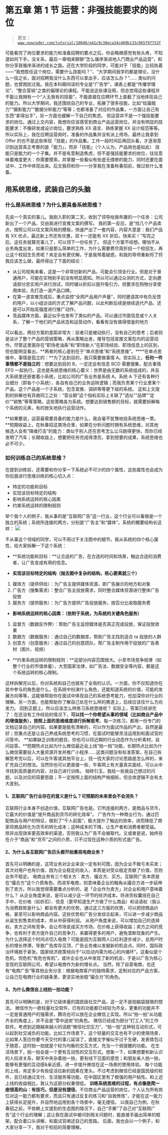 # 第五章 第 1 节 运营：非强技能要求的岗位

> 原文：[`www.nowcoder.com/tutorial/10040/e41c9c30eca34c409b133c965f97753f`](https://www.nowcoder.com/tutorial/10040/e41c9c30eca34c409b133c965f97753f)

可能看完了岗位要求的能力和准备招聘的要点之后，你会略微感觉有些头疼，不知道如何下手。没关系，最后一章咱来聊聊“怎么循序渐进地入门商业产品运营”，和你分享我循序渐进的成长之路。还在大学阶段的同学，可能对于「技能」比较执着——“我想胜任这个岗位，需要什么技能吗？”、“大学期间我学的都是理论，没什么一技之长，面对招聘我没什么东西可以拿出手，应该怎么办？”……
类似的问题，也曾困扰过我。我在本科期间读的专业是“广告学”，课表上都是“传播学理论”、“整合营销”之类的偏理论的课程。不能说这些课没用，但总觉得这些课程并不能让我拥有一个“人无我有的技能”，不能直接在应聘环节上直截了当地体现自己的能力。所以大学期间，我还围绕自己的专业，拓展了很多技能，比如“绘画能力”“摄影能力”“数据分析能力”等等；也都准备了对应的作品集，一方面让自己有东西“拿得出手”，另一方面也缓解一下自己的焦虑。
但运营并不是一个强技能要求的岗位。通过上文内容，我想你应该感受到商业产品运营岗位，并没有明显的技能要求：不像研发或设计岗位，要求熟练 XX 语言、熟练掌握 XX 设计规范等等。所以实际上，我在应聘运营岗时，准备的作品集并没有派上用场，最终让我拿到 Offer 的也不是这些体现「技能」的作品集。工作一段时间后再回头看，才逐渐意识到运营真正考察的是「能力」，而非「技能」（个人认为，产品岗也是如此）
技能只是能力的一个子集。并不是有意制造焦虑，但不是强技能要求的岗位，往往意味着难度更大：你需要摸索，并掌握一些看似有些虚无缥缈的能力，同时还要在面试中、工作中体现出来。后文我将和你一一分享我在准备秋春招前，做过些什么准备。

## 用系统思维，武装自己的头脑

### 什么是系统思维？为什么要具备系统思维？

先说一个真实的事儿。我刚入职的第二天，收到了领导给我布置的一个任务：公司新出了一个产品，交由我进行宣推文案的撰写。
我的第一反应，是“找几个产品卖点，按照公司以往文案风格的模板，快速产出了一套内容，内容大意是：我们产品有 XX 优点，最近新上市还有优惠，双十一还能有 XX 折扣，快来买！”写完之后，这任务就算完事儿了，可以领下一份任务了。
但这个方案不经想。哪怕不从业务角度出发，如果只是那么简单的工作，为什么需要费尽周折招一个校招生，再让这个校招生负责呢？肯定会有更优解。于是我带着疑惑，和我的导师重新捋了捋我应该怎么做，最终得出了下面的结论：

*   从公司视角来看，这是一个非常创新的产品，可能会引领全行业。但是对于普通用户，可能在实物到手前没有明显感知。所以可以通过众测的方式，定向邀请部分忠实用户进行测试，同时辅以折扣以提升吸引力，但要求在购物分享使用体验，先打造一波产品口碑。
*   在第一波宣推完成后，重点监控“全网产品用户声量”，同时邀请其中有负反馈的用户，以小组访谈的方式了解产品问题，以此判断后续是继续迭代产品、还是可以开始高强度进行推广动作。
*   竞品媒体方面，最近似乎也发布了类似的产品。可以通过市面信息或个人关系，了解一下他们的产品状态和运营动作，看看有没有值得借鉴的地方

可以看出，两份方案的差距非常大：前者只是被动执行，没有自己的思考；后者则是设计了整个产品的营销策略，再从策略出发，推导包括宣推文案在内的运营动作。尽管这里面存在“职场老油条”和“职场新人”在职场经验、职场信息上的区别，但也能明显看出，**两者的核心差别在于“单点思维”和“系统思维”。****在单点思维中，事情是孤立的：**为了达到目的，我只需要做事情 A。但实际上，**任何一件事情都不是独立的**：想要达到目的 B，一定还会有信息 BCD 需要搜集，配合事情 EFG 一起执行。这也是系统思维的核心要义：世界是由无数的系统组成的，并且大系统里还嵌套着小系统，比如公司的广告业务是系统 A，系统 A 下还有各种行业细分（即各个小系统），各自有自己的业务运转逻辑；而我负责某个行业里某个产品，这个产品是一个子系统，包含宣推、调研等等更下级的系统。
这和上文提到的拆解也有异曲同工之处：“营业额”这个指标实际上关联了“选址”“品牌”“定价”“销售”等等策略，这些策略各为系统。想要达到销售额的目标，就需要拆解每个系统的元素，有的放矢地执行运营动作。

**如果要说，运营最需要具备的能力是什么，我会毫不犹豫地投系统思维一票。**短期收益上，在秋春招这类场合里，如果在分析问题时拥有系统思维，对其他候选人会有“降维打击”的能力：类似于别人还在思考怎么让马跑得更快，而你已经发明了汽车；长期收益上，想要把任务完成得漂亮，拿到想要的成果，系统思维也必不可少。

### 如何训练自己的系统思维？

在提到训练前，还需要和你分享一下系统必不可少的四个属性，这些属性也会成为你后面进行思维训练的核心切入点：

*   特定的功能和目标
*   实现该目标特定的结构
*   影响系统运转的核心因素
*   约束系统运转的限制规则

举个我个人的例子，我从事的是“互联网广告”这一行业，这个行业可以看做是一个独立的系统；系统所连接的两方，分别是“广告主”和“媒体”。系统的概要结构长这样：
![](img/2255a7c178afc326c58514f55de1a7fb.png)

不从事这个领域的同学，可以不用过于关注图中的细节。我从系统的四个核心属性，给大家拆解一下这个系统：

*   **系统功能和目标：**让合适的广告，在合适的时间和场景，触达合适的消费者，让广告变成有用的信息。

*   **实现该目标特定的结构（抛去图中复杂的结构，核心要素就三个）**

1.  媒体方（提供供给）：为广告主提供媒体资源，即广告展示的地方和对象
2.  广告方（搜集需求）：整合广告主投放需求，同时整合媒体资源进行整体广告投放
3.  服务方（提供服务）：为广告方提供广告投放服务，按百分比收取服务费

*   **影响系统运转的核心因素：（依附于系统，为系统的关键角色服务）**

1.  监督方（数据反作弊）：帮助广告主监控媒体是否真正完成投放，保证投放效果
2.  数据方（数据服务）：通过自己的数据库，帮助广告主找到适合 ta 投放的人群
3.  创意方（创意服务）：通过自己的创意团队，帮广告主制作用于投放的广告素材（图片、视频）

*   **约束系统运转的限制规则：**这部分内容范围很大。小至市场竞争规律（如整个行业的市值体量），大至国家法律，如广告法、数据安全等内容，都是这个系统运转的核心限制。

这样拆解完以后，你对系统和自己也就有了全局的认识。一方面，你不仅知道你在其中参与的角色是什么，在系统中扮演什么角色，还能知道系统的价值，可能的发展方向等等，这能够帮助你在面试中体现自己的系统思考能力，也加深你对行业的理解。另一方面，也能帮助你了解自己处在什么样的赛道上，后续应该往什么方向发力。
回到正题上，所以应该怎么样练习系统思维呢？
实际上，答案已经讲完了：在还没有工作经验的情况下，**可以找一个你希望从事的领域（比如商业产品中的增值服务），按照上面的思维维度进行拆解思考**。每一次练习，都用一份专门的文档记录自己的内容。如果要是能有清晰的，可以作为面试作品的产出，自然是最好；但重点还是让自己养成系统思考的习惯，在面试时能够灵活运用到和面试官的问答中。
**如果缺乏训练的题目，你也可以将近期的行业动态作为分析素材，自问自答。**短期热点比如为什么微信最近会上线“拍一拍”功能，长期热点比如为什么微信需要投入大量资源开发并推广小程序……这类问题没有标准答案，在自己拆解思考完以后，可以在牛客或其他平台上，找一找大家的讨论思路是怎么样的，来扩充自己的想法。当然你也可以更直接一些，牛客网上有大量真实面经，可以从中寻找到高质量的内容，对自己进行训练。
抛砖引玉，我给一些我自己想过的问题，以及对应的简要思路；不一定按照上面的结构严格细拆，但总体逻辑不会有太大差别。

#### 1、互联网广告行业存在的意义是什么？可预期的未来里会不会消失？

互联网行业本身不创造价值，互联网广告也是。它所连接的两方，是商品与货币，它最大的价值是“提升商品到货币的转化效率”。
广告作为一种商业行为，通过匹配商品与用户的特征，做到了“千人前面”，极大提升了触达的效率，进而降低了商家将商品转化为货币的转化成本；这种成本的下降，让生产者和消费者都受益。
除非出现效率更高效率的渠道，否则我认为广告不会被取代。又或者是说，始终存在介于“商品”和“货币”之间的介质，只不过现在这种介质的形式是广告。

#### 2、为什么各互联网广告巨头都开始重视电商业务？

首先可以明确的是，这项业务对企业来说一定有利可图，因为企业不做亏本买卖；其次对用户也有价值，因为企业稳定的收入，本质是对受众稳定贡献了价值，否则业务不稳定。
电商业务有三个相关方：卖方、撮合方、买方。互联网广告本质是在“撮合方”这个介质角色，而进军电商，则意味着企业的触角从撮合方进一步延伸到了卖方。所以我觉得需要重点分析的，是「企业作为卖方」对企业和用户意味着什么？
从企业角度来说，是可以减少这一环节的经济成本。将进货权囊括在自己手中，在价格（如折扣）、信息（更早知道生产方做了什么商品）和话语权（我认为消费趋势是什么）都会有更大的优势。通过这三方面的优势，可以把控商品价格，甚至可以影响商品内容。这些优势和广告分发综合起来，可以进一步减少商品从诞生到售卖的成本，并从中获得利润。
从用户角度来说，可以增加自己的选择权。卖方之间有竞争，会让市场变成买方市场，在价格上获得收益；卖方之间的竞争，也有利于卖方提升自己的竞争力，来赢得更多的用户，避免垄断现象的产生。
为什么选择这个时间点切入电商？可能是因为互联网人口红利逐步减少，总用户时长的增长停滞，导致广告库存见顶，广告业务难以发掘新的机会点。同时，国际政治环境趋于紧张，国家经济政策倾向于“以拉动内需为核心的内循环”。这看似是个危机，但危机“有危也有机”，或许企业也从中发现了新的机会，于是以广告为核心变现的互联网公司，希望以电商作为新的增长点。
当然，除了自营电商，也还有“电商广告”等其他业务分支：根据电商客户的独特需求，定制对应的产品方案，让自己在电商行业的链条里，更坚实地坐稳“撮合方”的角色。

#### 3、为什么微信会上线拍一拍功能？

首先可以明确的是，对于亿级体量的国民级社交产品，这一定不是拍脑袋就做的想法。
微信作为一款轻量社交软件，已有的功能都已经较为齐全，更重的功能并不一定是普通用户的强需求，腾讯也可以放在企业微信上实现。所以“拍一拍”从功能齐全的角度上，并不会是“雪中送炭”的角色。
微信已经成为部分“打工人”的工作软件。考虑到近期越来越火的话题“微信社交压力”，“拍一拍”这种轻互动形式，可以起到社交减负的功能。比如工作场景下，这个轻量的交互也有不少的使用场景，比如某人答应你要今天交付的事儿延误了，直接文字催似乎过于生硬，发表情包过于随意，这时拍一拍就是个较为均衡的交互方式，充当一个弱提醒的功能。
在生活场景下，拍一拍会是一个更有互动性的交互形式。想象一下，如果想要和新认识的人拉进关系，聊天中夹杂着拍一拍，更有线下见面的感觉；和朋友亲人拍一拍，能够有更强的互动感&亲近感，进一步提升微信在这一场景的使用体验。
每个功能的上线，肯定多少有些促活拉新的因素在里头。不过考虑到微信已经是国民级的软件，且已经通过支付、生活服务等功能，在中国区里有了极强的用户粘性。和上述上线的收益相比，我认为这部分权重很低。
**训练系统思维的过程，有点像是爬一座很高的山：有技巧，但是没有捷径**。不仅商业产品运营的岗位，个人认为所有岗位对这一能力都有要求，而且只有通过反复的练习和“自我修炼”，才能在这一能力上获得长足提升，并自然地运用到各个场景中，毫无捷径。
以我自己为例，在秋春招之前，不依赖上文提到的生态图的情况下，自己“手撕”了自己对“互联网广告”这个行业的理解；这让我在面试中被问到相关问题时，能直接手画出简单的框架，配合着口头讲解，和面试官阐述自己的思路。
后面，我也会以一个例子，和大家分享一下，我对于校招的简要理解。